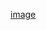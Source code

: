[image](https://user-images.githubusercontent.com/57211163/139808765-e1009134-e661-486e-b08d-1dfd5e0957d0.png)

